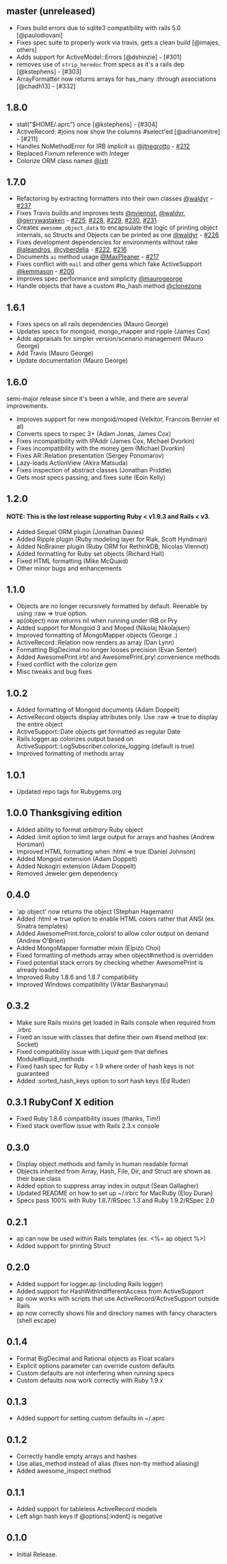 ## master (unreleased)
  - Fixes build errors due to sqlite3 compatibility with rails 5.0 [@paulodiovani]
  - Fixes spec suite to properly work via travis, gets a clean build [@imajes, others]
  - Adds support for ActiveModel::Errors [@dshinzie] - [#301]
  - removes use of `strip_heredoc` from specs as it's a rails dep [@kstephens] - [#303]
  - ArrayFormatter now returns arrays for has_many :through associations [@chadh13] - [#332]

## 1.8.0
  - stat("$HOME/.aprc") once [@kstephens] - [#304]
  - ActiveRecord: #joins now show the columns #select'ed [@adrianomitre] - [#211]
  - Handles NoMethodError for IRB implicit `ai` [@jtnegrotto] - [#212]
  - Replaced Fixnum reference with Integer 
  - Colorize ORM class names [@ixti]

## 1.7.0
  - Refactoring by extracting formatters into their own classes [@waldyr] - [#237]
  - Fixes Travis builds and improves tests [@nviennot], [@waldyr], [@gerrywastaken] - [#225], [#228], [#229], [#230], [#231]
  - Creates `awesome_object_data` to encapsulate the logic of printing object internals,
  so Structs and Objects can be printed as one [@waldyr] - [#226]
  - Fixes development dependencies for environments without rake [@aleandros], [@cyberdelia] - [#222], [#216]
  - Documents `ai` method usage [@MaxPleaner] - [#217]
  - Fixes conflict with `mail` and other gems which fake ActiveSupport [@kemmason] - [#200]
  - Improves spec performance and simplicity [@maurogeorge]
  - Handle objects that have a custom #to_hash method [@clonezone]

## 1.6.1
  - Fixes specs on all rails dependencies (Mauro George)
  - Updates specs for mongoid, mongo_mapper and ripple (James Cox)
  - Adds appraisals for simpler version/scenario management (Mauro George)
  - Add Travis (Mauro George)
  - Update documentation (Mauro George)

## 1.6.0
  semi-major release since it's been a while, and there are several
  improvements.
  - Improves support for new mongoid/moped (Velkitor, Francois Bernier et al)
  - Converts specs to rspec 3+ (Adam Jonas, James Cox)
  - Fixes incompatibility with IPAddr (James Cox, Michael Dvorkin)
  - Fixes incompatibility with the money gem (Michael Dvorkin)
  - Fixes AR::Relation presentation (Sergey Ponomarov)
  - Lazy-loads ActionView (Akira Matsuda)
  - Fixes inspection of abstract classes (Jonathan Priddle)
  - Gets most specs passing, and fixes suite (Eoin Kelly)

## 1.2.0
#### NOTE: This is the *last* release supporting Ruby < v1.9.3 and Rails < v3.
  - Added Sequel ORM plugin (Jonathan Davies)
  - Added Ripple plugin (Ruby modeling layer for Riak, Scott Hyndman)
  - Added NoBrainer plugin (Ruby ORM for RethinkDB, Nicolas Viennot)
  - Added formatting for Ruby set objects (Richard Hall)
  - Fixed HTML formatting (Mike McQuaid)
  - Other minor bugs and enhancements

## 1.1.0
  - Objects are no longer recursively formatted by default. Reenable by using :raw => true option.
  - ap(object) now returns nil when running under IRB or Pry
  - Added support for Mongoid 3 and Moped (Nikolaj Nikolajsen)
  - Improved formatting of MongoMapper objects (George .)
  - ActiveRecord::Relation now renders as array (Dan Lynn)
  - Formatting BigDecimal no longer looses precision (Evan Senter)
  - Added AwesomePrint.irb! and AwesomePrint.pry! convenience methods
  - Fixed conflict with the colorize gem
  - Misc tweaks and bug fixes

## 1.0.2
  - Added formatting of Mongoid documents (Adam Doppelt)
  - ActiveRecord objects display attributes only. Use :raw => true to display the entire object
  - ActiveSupport::Date objects get formatted as regular Date
  - Rails.logger.ap colorizes output based on ActiveSupport::LogSubscriber.colorize_logging (default is true)
  - Improved formatting of methods array

## 1.0.1
  - Updated repo tags for Rubygems.org

## 1.0.0 Thanksgiving edition
  - Added ability to format *arbitrary* Ruby object
  - Added :limit option to limit large output for arrays and hashes (Andrew Horsman)
  - Improved HTML formatting when :html => true (Daniel Johnson)
  - Added Mongoid extension (Adam Doppelt)
  - Added Nokogiri extension (Adam Doppelt)
  - Removed Jeweler gem dependency

## 0.4.0
  - 'ap object' now returns the object (Stephan Hagemann)
  - Added :html => true option to enable HTML colors rather that ANSI (ex. Sinatra templates)
  - Added AwesomePrint.force_colors! to allow color output on demand (Andrew O'Brien)
  - Added MongoMapper formatter mixin (Elpizo Choi)
  - Fixed formatting of methods array when object#method is overridden
  - Fixed potential stack errors by checking whether AwesomePrint is already loaded
  - Improved Ruby 1.8.6 and 1.8.7 compatibility
  - Improved Windows compatibility (Viktar Basharymau)

## 0.3.2
  - Make sure Rails mixins get loaded in Rails console when required from .irbrc
  - Fixed an issue with classes that define their own #send method (ex: Socket)
  - Fixed compatibility issue with Liquid gem that defines Module#liquid_methods
  - Fixed hash spec for Ruby < 1.9 where order of hash keys is not guaranteed
  - Added :sorted_hash_keys option to sort hash keys (Ed Ruder)

## 0.3.1 RubyConf X edition
  - Fixed Ruby 1.8.6 compatibility issues (thanks, Tim!)
  - Fixed stack overflow issue with Rails 2.3.x console

## 0.3.0
  - Display object.methods and family in human readable format
  - Objects inherited from Array, Hash, File, Dir, and Struct are shown as their base class
  - Added option to suppress array index in output (Sean Gallagher)
  - Updated README on how to set up ~/.irbrc for MacRuby (Eloy Duran)
  - Specs pass 100% with Ruby 1.8.7/RSpec 1.3 and Ruby 1.9.2/RSpec 2.0

## 0.2.1
  - ap can now be used within Rails templates (ex. <%= ap object %>)
  - Added support for printing Struct

## 0.2.0
  - Added support for logger.ap (including Rails logger)
  - Added support for HashWithIndifferentAccess from ActiveSupport
  - ap now works with scripts that use ActiveRecord/ActiveSupport outside Rails
  - ap now correctly shows file and directory names with fancy characters (shell escape)

## 0.1.4
  - Format BigDecimal and Rational objects as Float scalars
  - Explicit options parameter can override custom defaults
  - Custom defaults are not interfering when running specs
  - Custom defaults now work correctly with Ruby 1.9.x

## 0.1.3
  - Added support for setting custom defaults in ~/.aprc

## 0.1.2
  - Correctly handle empty arrays and hashes
  - Use alias_method instead of alias (fixes non-tty method aliasing)
  - Added awesome_inspect method

## 0.1.1
  - Added support for tableless ActiveRecord models
  - Left align hash keys if @options[:indent] is negative

## 0.1.0
  - Initial Release.

  [#200]: https://github.com/awesome-print/awesome_print/pull/200
  [#212]: https://github.com/awesome-print/awesome_print/pull/212
  [#216]: https://github.com/awesome-print/awesome_print/pull/216
  [#217]: https://github.com/awesome-print/awesome_print/pull/217
  [#222]: https://github.com/awesome-print/awesome_print/pull/222
  [#225]: https://github.com/awesome-print/awesome_print/pull/225
  [#226]: https://github.com/awesome-print/awesome_print/pull/226
  [#228]: https://github.com/awesome-print/awesome_print/pull/228
  [#229]: https://github.com/awesome-print/awesome_print/pull/229
  [#230]: https://github.com/awesome-print/awesome_print/pull/230
  [#231]: https://github.com/awesome-print/awesome_print/pull/231
  [#232]: https://github.com/awesome-print/awesome_print/pull/232
  [#237]: https://github.com/awesome-print/awesome_print/pull/237

  [@aleandros]: https://github.com/aleandros
  [@clonezone]: https://github.com/clonezone
  [@cyberdelia]: https://github.com/cyberdelia
  [@gerrywastaken]: https://github.com/gerrywastaken
  [@ixti]: https://github.com/ixti
  [@jtnegrotto]: https://github.com/jtnegrotto
  [@kemmason]: https://github.com/kemmason
  [@maurogeorge]: https://github.com/maurogeorge
  [@MaxPleaner]: https://github.com/MaxPleaner
  [@nviennot]: https://github.com/nviennot
  [@waldyr]: https://github.com/waldyr
